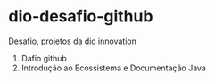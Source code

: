 # dio-desafio-github
Desafio, projetos da dio innovation
1. Dafio github
2. Introdução ao Ecossistema e Documentação Java

